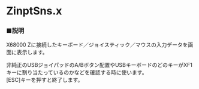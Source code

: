 # ZinptSns.x
### ■説明
X68000 Zに接続したキーボード／ジョイスティック／マウスの入力データを画面に表示します。

非純正のUSBジョイパッドのA/Bボタン配置やUSBキーボードのどのキーがXF1キーに割り当たっているのかなどを確認する時に使います。<br>
[ESC]キーを押すと終了します。

